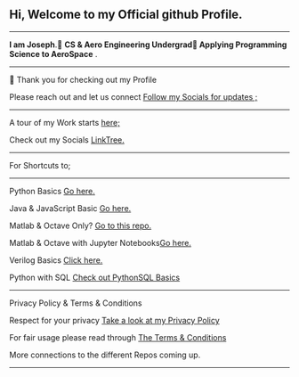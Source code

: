 ##  Hi, Welcome to my Official github Profile.
---
 **I am Joseph**.👀 **CS & Aero Engineering Undergrad👋 Applying Programming Science to AeroSpace** .

---
<p> 🌱  Thank you for checking out my Profile </p>

 
   <p> Please reach out and let us connect  <a href="https://github.com/josephkb87">Follow my Socials for updates ;</a> </p>

---
 A tour of  my  Work starts <a href="https://github.com/josephkb87">here;</a> 
 
 Check out my Socials <a href=https://linktr.ee/jungbasher87)>LinkTree.</a>

 <!--START_SECTION:waka--><!--END_SECTION:waka-->
 
___ 
 For Shortcuts to; 
___
  <p>Python Basics  <a href="https://github.com/josephkb87/PythonBasics">Go here.</a> </p>

<p> Java & JavaScript Basic <a href="https://github.com/josephkb87/Java_JS_Basics_n_Projects">Go here.</a> </p>

<p>Matlab & Octave Only? <a href="https://github.com/josephkb87/Matlab_Octave">Go to this repo.</a> </p>

<p> Matlab & Octave with Jupyter Notebooks<a href="https://github.com/josephkb87/JuMatOct">Go here.</a> </p>

<p> Verilog Basics <a href="https://github.com/josephkb87/VerilogBasics">Click here.</a> </p>

 <p>Python with SQL <a href="https://github.com/josephkb87/PySQLDB">Check out PythonSQL Basics</a> </p>

---
Privacy Policy & Terms & Conditions
 
 Respect for your privacy  <a href="https://www.privacypolicygenerator.info/">Take a look at my Privacy Policy</a> 

For fair usage please read through <a href="https://www.termsandconditionsgenerator.com/live.php?token=KlLRN36WWN5xtwgjex6GHzRi595mJs7U">The Terms & Conditions</a> 

 
 More connections to the different Repos coming up. 
___

  <!---
  josephkb87/josephkb87 is a ✨ special ✨ repository because its `README.md` (this file) appears on your GitHub profile.
  You can click the Preview link to take a look at your changes.
